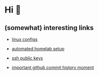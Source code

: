 # Hi 👋

## (somewhat) interesting links
- [linux configs](https://github.com/nilsdev/dotfiles)
- [automated homelab setup](https://github.com/nilsdev/homelab)
- [ssh public keys](https://github.com/nilsdev.keys)

- [important github commit history moment](https://github.com/nilsdev?tab=overview&from=2020-12-01&to=2020-12-31)

